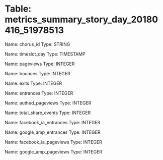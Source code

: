 Table: metrics_summary_story_day_20180416_51978513
==================================================

Name: chorus_id
Type: STRING

Name: timeslot_day
Type: TIMESTAMP

Name: pageviews
Type: INTEGER

Name: bounces
Type: INTEGER

Name: exits
Type: INTEGER

Name: entrances
Type: INTEGER

Name: authed_pageviews
Type: INTEGER

Name: total_share_events
Type: INTEGER

Name: facebook_ia_entrances
Type: INTEGER

Name: google_amp_entrances
Type: INTEGER

Name: facebook_ia_pageviews
Type: INTEGER

Name: google_amp_pageviews
Type: INTEGER

